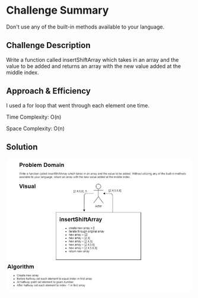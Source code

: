 # Challenge Summary
Don't use any of the built-in methods available to your language.

## Challenge Description
Write a function called insertShiftArray which takes in an array and the value to be added and 
returns an array with the new value added at the middle index.

## Approach & Efficiency
I used a for loop that went through each element one time.

Time Complexity: O(n)

Space Complexity: O(n)

## Solution
![UML](https://raw.githubusercontent.com/JoelMWatson/data-structures-and-algorithms/master/assets/array-shift-1.jpg)